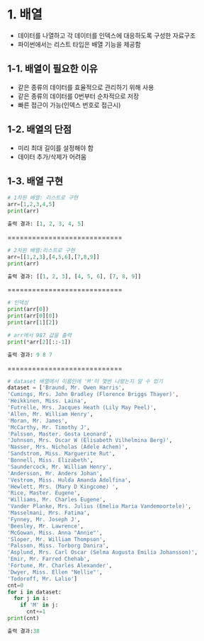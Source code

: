 # 1. 배열
* 데이터를 나열하고 각 데이터를 인덱스에 대응하도록 구성한 자료구조
* 파이썬에서는 리스트 타입은 배열 기능을 제공함

## 1-1. 배열이 필요한 이유
* 같은 종류의 데이터를 효율적으로 관리하기 위해 사용
* 같은 종류의 데이터를 0번부터 순차적으로 저장
* 빠른 접근이 가능(인덱스 번호로 접근시)

## 1-2. 배열의 단점
*  미리 최대 길이를 설정해야 함
*  데이터 추가/삭제가 어려움


## 1-3. 배열 구현

```python
# 1차원 배열: 리스트로 구현
arr=[1,2,3,4,5]
print(arr)

출력 결과: [1, 2, 3, 4, 5]
```
============================

```python
# 2차원 배열:리스트로 구현
arr=[[1,2,3],[4,5,6],[7,8,9]]
print(arr)

출력 결과: [[1, 2, 3], [4, 5, 6], [7, 8, 9]]
```

============================

```python
# 인덱싱
print(arr[0])
print(arr[0][0])
print(arr[1][2])

# arr에서 987 값을 출력
print(*arr[2][::-1])

출력 결과: 9 8 7
```

============================

```python
# dataset 배열에서 이름안에 'M'이 몇번 나왔는지 알 수 있기
dataset = ['Braund, Mr. Owen Harris',
'Cumings, Mrs. John Bradley (Florence Briggs Thayer)',
'Heikkinen, Miss. Laina',
'Futrelle, Mrs. Jacques Heath (Lily May Peel)',
'Allen, Mr. William Henry',
'Moran, Mr. James',
'McCarthy, Mr. Timothy J',
'Palsson, Master. Gosta Leonard',
'Johnson, Mrs. Oscar W (Elisabeth Vilhelmina Berg)',
'Nasser, Mrs. Nicholas (Adele Achem)',
'Sandstrom, Miss. Marguerite Rut',
'Bonnell, Miss. Elizabeth',
'Saundercock, Mr. William Henry',
'Andersson, Mr. Anders Johan',
'Vestrom, Miss. Hulda Amanda Adolfina',
'Hewlett, Mrs. (Mary D Kingcome) ',
'Rice, Master. Eugene',
'Williams, Mr. Charles Eugene',
'Vander Planke, Mrs. Julius (Emelia Maria Vandemoortele)',
'Masselmani, Mrs. Fatima',
'Fynney, Mr. Joseph J',
'Beesley, Mr. Lawrence',
'McGowan, Miss. Anna "Annie"',
'Sloper, Mr. William Thompson',
'Palsson, Miss. Torborg Danira',
'Asplund, Mrs. Carl Oscar (Selma Augusta Emilia Johansson)',
'Emir, Mr. Farred Chehab',
'Fortune, Mr. Charles Alexander',
'Dwyer, Miss. Ellen "Nellie"',
'Todoroff, Mr. Lalio']
cnt=0
for i in dataset:
  for j in i:
    if 'M' in j:
      cnt+=1
print(cnt)

출력 결과:38
```
